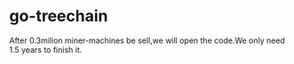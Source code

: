 # go-treechain
After 0.3milion miner-machines be sell,we will open the code.We only need 1.5 years to finish it.
